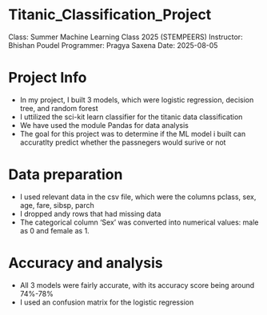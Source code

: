 # Titanic_Classification_Project
Class: Summer Machine Learning Class 2025 (STEMPEERS)
Instructor: Bhishan Poudel
Programmer: Pragya Saxena
Date: 2025-08-05

# Project Info
- In my project, I built 3 models, which were logistic regression, decision tree, and random forest
- I uttilized the sci-kit learn classifier for the titanic data classification
- We have used the module Pandas for data analysis
- The goal for this project was to determine if the ML model i built
  can accuratlty predict whether the passnegers would surive or not
  
# Data preparation
* I used relevant data in the csv file, which were the columns pclass, sex, age, fare, sibsp, parch
* I dropped andy rows that had missing data
* The categorical column ‘Sex’ was converted into numerical values: male as 0 and female as 1.

# Accuracy and analysis
* All 3 models were fairly accurate, with its accuracy score being around 74%-78%
* I used an confusion matrix for the logistic regression
